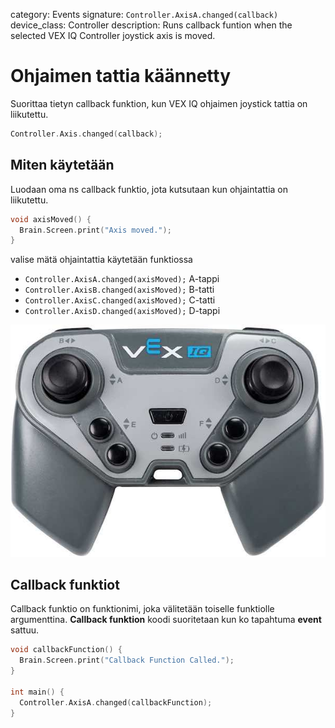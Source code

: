 category: Events
signature: `Controller.AxisA.changed(callback)`  
device_class: Controller
description: Runs callback funtion when the selected VEX IQ Controller joystick axis is moved.

# Ohjaimen tattia käännetty

Suorittaa tietyn callback funktion, kun VEX IQ ohjaimen joystick tattia on liikutettu.

```cpp
Controller.Axis.changed(callback);
```

## Miten käytetään

Luodaan oma ns callback funktio, jota kutsutaan kun ohjaintattia on liikutettu.

```cpp
void axisMoved() {
  Brain.Screen.print("Axis moved.");
}
```

valise mätä ohjaintattia käytetään funktiossa

- `Controller.AxisA.changed(axisMoved);` A-tappi
- `Controller.AxisB.changed(axisMoved);` B-tatti
- `Controller.AxisC.changed(axisMoved);` C-tatti
- `Controller.AxisD.changed(axisMoved);` D-tappi

![controller_button_front](controller_button_front.jpg)

## Callback funktiot

Callback funktio on funktionimi, joka välitetään toiselle funktiolle argumenttina. **Callback funktion** koodi suoritetaan kun ko tapahtuma **event** sattuu. 

```cpp
void callbackFunction() {
  Brain.Screen.print("Callback Function Called.");
}

int main() {
  Controller.AxisA.changed(callbackFunction);
}
```

<advanced>
</advanced>